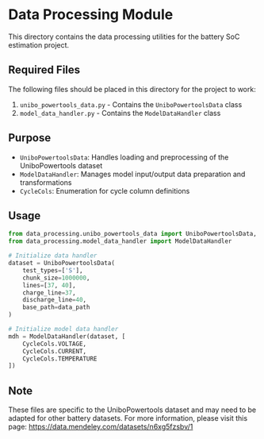 # Data Processing Module

This directory contains the data processing utilities for the battery SoC estimation project.

## Required Files

The following files should be placed in this directory for the project to work:

1. `unibo_powertools_data.py` - Contains the `UniboPowertoolsData` class
2. `model_data_handler.py` - Contains the `ModelDataHandler` class

## Purpose

- `UniboPowertoolsData`: Handles loading and preprocessing of the UniboPowertools dataset
- `ModelDataHandler`: Manages model input/output data preparation and transformations
- `CycleCols`: Enumeration for cycle column definitions

## Usage

```python
from data_processing.unibo_powertools_data import UniboPowertoolsData, CycleCols
from data_processing.model_data_handler import ModelDataHandler

# Initialize data handler
dataset = UniboPowertoolsData(
    test_types=['S'],
    chunk_size=1000000,
    lines=[37, 40],
    charge_line=37,
    discharge_line=40,
    base_path=data_path
)

# Initialize model data handler
mdh = ModelDataHandler(dataset, [
    CycleCols.VOLTAGE,
    CycleCols.CURRENT,
    CycleCols.TEMPERATURE
])
```

## Note

These files are specific to the UniboPowertools dataset and may need to be adapted for other battery datasets. For more information, please visit this page:
https://data.mendeley.com/datasets/n6xg5fzsbv/1
